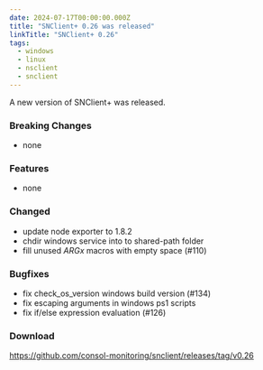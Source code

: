 ```yaml
---
date: 2024-07-17T00:00:00.000Z
title: "SNClient+ 0.26 was released"
linkTitle: "SNClient+ 0.26"
tags:
  - windows
  - linux
  - nsclient
  - snclient
---
```

A new version of SNClient+ was released.

### Breaking Changes

* none

### Features

* none

### Changed

* update node exporter to 1.8.2
* chdir windows service into to shared-path folder
* fill unused $ARGx$ macros with empty space (#110)

### Bugfixes

* fix check_os_version windows build version (#134)
* fix escaping arguments in windows ps1 scripts
* fix if/else expression evaluation (#126)

### Download

<https://github.com/consol-monitoring/snclient/releases/tag/v0.26>
